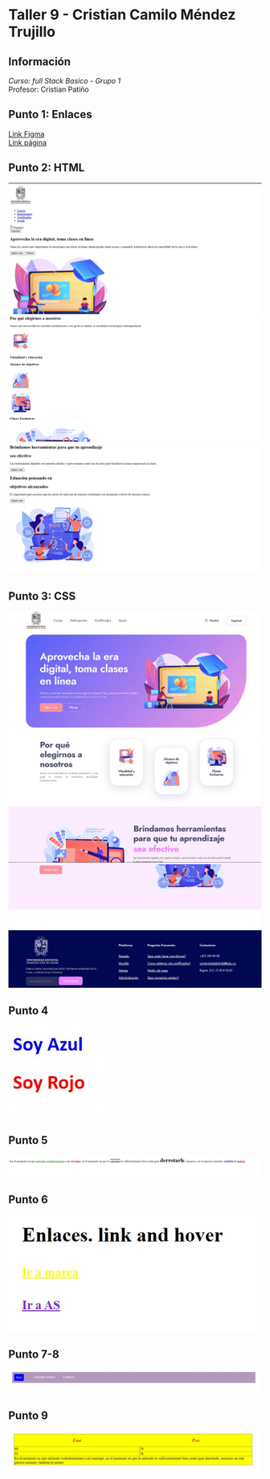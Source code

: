 # Taller 9 - Cristian Camilo Méndez Trujillo
## Información

_Curso: full Stack Basico - Grupo 1_ <br />
Profesor: Cristian Patiño

## Punto 1: Enlaces

<a href="https://www.figma.com/file/USJ51QKP51zRBf2S4MQUjq/CRISTIAN-M%C3%89NDEZ?type=design&mode=design&t=wbHtgWIKlzm8hj9R-1" target="_blank">Link Figma</a><br />
<a href="ccmendezt.github.io" target="_blank">Link página</a>

## Punto 2: HTML
![Punto 2 P1](https://github.com/ccmendezt/taller9/blob/main/public/images/Punto%202%20P1.JPG)
![Punto 2 P2](https://github.com/ccmendezt/taller9/blob/main/public/images/Punto%202%20P2.JPG)
![Punto 2 P3](https://github.com/ccmendezt/taller9/blob/main/public/images/Punto%202%20P3.JPG)
## Punto 3: CSS
![Punto 3 P1](https://github.com/ccmendezt/taller9/blob/main/public/images/Punto%203%20P1.JPG)
![Punto 3 P2](https://github.com/ccmendezt/taller9/blob/main/public/images/Punto%203%20P2.JPG)
![Punto 3 P3](https://github.com/ccmendezt/taller9/blob/main/public/images/Punto%203%20P3.JPG)
## Punto 4
![Punto 4](https://github.com/ccmendezt/taller9/blob/main/public/images/Punto%204.JPG)
## Punto 5
![Punto 5](https://github.com/ccmendezt/taller9/blob/main/public/images/Punto%205.JPG)
## Punto 6
![Punto 6](https://github.com/ccmendezt/taller9/blob/main/public/images/Punto%206.JPG)
## Punto 7-8
![Punto 7-8](https://github.com/ccmendezt/taller9/blob/main/public/images/Punto%207-8.JPG)
## Punto 9
![Punto 9](https://github.com/ccmendezt/taller9/blob/main/public/images/Punto%209.JPG)
